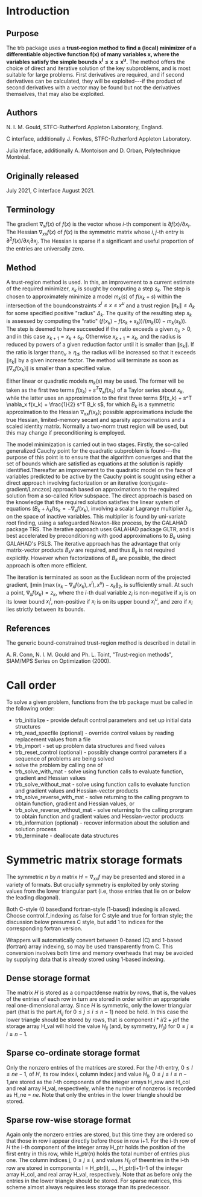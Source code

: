 # Introduction

## Purpose

The trb package uses a **trust-region method to find a (local)
 minimizer of a differentiable objective function
$\mathbf{f(x)}$ of many variables $\mathbf{x}$,
where the variables satisfy the simple bounds
$\mathbf{x^l \leq x \leq x^u}$.**
The method offers the choice of
direct and iterative solution of the key subproblems, and
is most suitable for large problems. First derivatives are required,
and if second derivatives can be calculated, they will be exploited---if
the product of second derivatives with a vector may be found but
not the derivatives themselves, that may also be exploited.

## Authors

N. I. M. Gould, STFC-Rutherford Appleton Laboratory, England.

C interface, additionally J. Fowkes, STFC-Rutherford Appleton Laboratory.

Julia interface, additionally A. Montoison and D. Orban, Polytechnique Montréal.

## Originally released

July 2021, C interface August 2021.

## Terminology

The gradient $\nabla_x f(x)$ of $f(x)$ is the vector whose
$i$-th component is $\partial f(x)/\partial x_i$.
The Hessian $\nabla_{xx} f(x)$ of $f(x)$ is the symmetric matrix
whose $i,j$-th entry is $\partial^2 f(x)/\partial x_i \partial x_j$.
The Hessian is sparse if a significant and useful proportion of the
entries are universally zero.

## Method

A trust-region method is used. In this, an improvement to a current estimate
of the required minimizer, $x_k$ is sought by computing a step $s_k$.
The step is chosen to approximately minimize a model $m_k(s)$ of
 $f(x_k + s)$ within the intersection of the boundconstraints
$x^l \leq x \leq x^u$ and a trust region $\|s_k\| \leq \Delta_k$
for some specified positive "radius" $\Delta_k$. The quality of the
resulting step $s_k$ is assessed by computing the "ratio"
$(f(x_k) - f(x_k + s_k))/ (m_k(0) - m_k(s_k))$. The step is deemed
to have succeeded if the ratio exceeds a given $\eta_s > 0$,
and in this case $x_{k+1} = x_k + s_k$. Otherwise
$x_{k+1} = x_k$, and the radius is reduced by powers of a given
reduction factor until it is smaller than $\|s_k\|$. If the ratio is
larger than$\eta_v \geq \eta_d$, the radius will be increased so that
it exceeds $\|s_k\|$ by a given increase factor. The method will
terminate as soon as $\|\nabla_x f(x_k)\|$ is smaller than a
specified value.

Either linear or quadratic models $m_k(s)$ may be used. The former will
be taken as the first two terms $f(x_k) + s^T \nabla_x f(x_k)$
of a Taylor series about $x_k$, while the latter uses an
approximation to the first three terms
$f(x_k) + s^T \nabla_x f(x_k) + \frac{1}{2} s^T B_k s$,
for which $B_k$ is a symmetric approximation to the Hessian
$\nabla_{xx}f(x_k)$; possible approximations include the true Hessian,
limited-memory secant and sparsity approximations and a scaled identity
matrix. Normally a two-norm trust region will be used, but this may change
if preconditioning is employed.

The model minimization is carried out in two stages.
Firstly, the so-called generalized Cauchy point for the quadratic
subproblem is found---the purpose of this point is to ensure that the
algorithm converges and that the set of bounds which are satisfied as
equations at the solution is rapidly identified.Thereafter an
improvement to the quadratic model on the face of variables predicted
to be active by the Cauchy point is sought using either a
direct approach involving factorization or an
iterative (conjugate-gradient/Lanczos) approach based on approximations
to the required solution from a so-called Krlov subspace. The direct
approach is based on the knowledge that the required solution
satisfies the linear system of equations
$(B_k + \lambda_k I) s_k= - \nabla_x f(x_k)$, involving a scalar
Lagrange multiplier $\lambda_k$, on the space of inactive variables.
This multiplier is found by uni-variate root finding, using a safeguarded
Newton-like process, by the GALAHAD package TRS. The iterative approach
uses GALAHAD package GLTR, and is best accelerated by preconditioning
with good approximations to $B_k$ using GALAHAD's PSLS. The
iterative approach has the advantage that only matrix-vector products
$B_k v$ are required, and thus $B_k$ is not required explicitly.
However when factorizations of $B_k$ are possible, the direct approach
is often more efficient.

The iteration is terminated as soon as the Euclidean norm of the
projected gradient,
$\|\min(\max( x_k - \nabla_x f(x_k), x^l), x^u) -x_k\|_2,$
is sufficiently small. At such a point, $\nabla_x f(x_k) = z_k$,
where the $i$-th dual variable $z_i$ is non-negative if
$x_i$ is on its lower bound $x^l_i$, non-positive if $x_i$
is on its upper bound $x^u_i$, and zero if $x_i$ lies strictly
between its bounds.

## References

The generic bound-constrained trust-region method is described in detail in

A. R. Conn, N. I. M. Gould and Ph. L. Toint,
"Trust-region methods",
SIAM/MPS Series on Optimization (2000).

# Call order

To solve a given problem, functions from the trb package must be called
in the following order:

- trb\_initialize - provide default control parameters and set up initial data structures
- trb\_read\_specfile (optional) - override control values by reading replacement values from a file
- trb\_import - set up problem data structures and fixed values
- trb\_reset\_control (optional) - possibly change control parameters if a sequence of problems are being solved
- solve the problem by calling one of
- trb\_solve\_with\_mat - solve using function calls to evaluate function, gradient and Hessian values
- trb\_solve\_without\_mat - solve using function calls to evaluate function and gradient values and Hessian-vector products
- trb\_solve\_reverse\_with\_mat - solve returning to the calling program to obtain function, gradient and Hessian values, or
- trb\_solve\_reverse\_without\_mat - solve returning to the calling prorgram to obtain function and gradient values and Hessian-vector products
- trb\_information (optional) - recover information about the solution and solution process
- trb\_terminate - deallocate data structures

#  Symmetric matrix storage formats

The symmetric $n$ by $n$ matrix $H = \nabla_{xx}f$ may be
presented and stored in a variety of formats. But crucially symmetry
is exploited by only storing values from the lower triangular part
(i.e, those entries that lie on or below the leading diagonal).

Both C-style (0 based)and fortran-style (1-based) indexing is allowed.
Choose control.f_indexing as false for C style and true for
fortran style; the discussion below presumes C style, but add 1 to
indices for the corresponding fortran version.

Wrappers will automatically convert between 0-based (C) and 1-based
(fortran) array indexing, so may be used transparently from C. This
conversion involves both time and memory overheads that may be avoided
by supplying data that is already stored using 1-based indexing.

## Dense storage format

The matrix $H$ is stored as a compactdense matrix by rows, that is,
the values of the entries of each row in turn are
stored in order within an appropriate real one-dimensional array.
Since $H$ is symmetric, only the lower triangular part (that is the part
$H_{ij}$ for $0 \leq j \leq i \leq n-1$) need be held.
In this case the lower triangle should be stored by rows, that is
component $i \ast i / 2 + j$of the storage array H_val
will hold the value $H_{ij}$ (and, by symmetry, $H_{ji}$)
for $0 \leq j \leq i \leq n-1$.

##  Sparse co-ordinate storage format

Only the nonzero entries of the matrices are stored.
For the $l$-th entry, $0 \leq l \leq ne-1$, of $H$,
its row index i, column index j
and value $H_{ij}$, $0 \leq j \leq i \leq n-1$,are stored as
the $l$-th components of the integer arrays H_row and
H_col and real array H_val, respectively, while the number of nonzeros
is recorded as H_ne = $ne$.
Note that only the entries in the lower triangle should be stored.

##  Sparse row-wise storage format

Again only the nonzero entries are stored, but this time
they are ordered so that those in row i appear directly before those
in row i+1. For the i-th row of $H$ the i-th component of the
integer array H_ptr holds the position of the first entry in this row,
while H_ptr(n) holds the total number of entries plus one.
The column indices j, $0 \leq j \leq i$, and values
$H_{ij}$ of theentries in the i-th row are stored in components
l = H_ptr(i), $\ldots$, H_ptr(i+1)-1 of the
integer array H_col, and real array H_val, respectively.
Note that as before only the entries in the lower triangle should be stored.
For sparse matrices, this scheme almost always requires less storage than
its predecessor.
